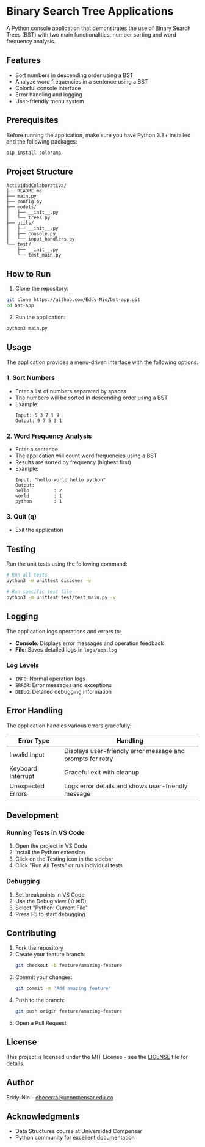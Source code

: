 # Binary Search Tree Applications

A Python console application that demonstrates the use of Binary Search Trees (BST) with two main functionalities: number sorting and word frequency analysis.

## Features

- Sort numbers in descending order using a BST
- Analyze word frequencies in a sentence using a BST
- Colorful console interface
- Error handling and logging
- User-friendly menu system

## Prerequisites

Before running the application, make sure you have Python 3.8+ installed and the following packages:

```bash
pip install colorama
```

## Project Structure

```
ActividadColaborativa/
├── README.md
├── main.py
├── config.py
├── models/
│   ├── __init__.py
│   └── trees.py
├── utils/
│   ├── __init__.py
│   ├── console.py
│   └── input_handlers.py
└── test/
    ├── __init__.py
    └── test_main.py
```

## How to Run

1. Clone the repository:
```bash
git clone https://github.com/Eddy-Nio/bst-app.git
cd bst-app
```

2. Run the application:
```bash
python3 main.py
```

## Usage

The application provides a menu-driven interface with the following options:

### 1. Sort Numbers
- Enter a list of numbers separated by spaces
- The numbers will be sorted in descending order using a BST
- Example:
  ```
  Input: 5 3 7 1 9
  Output: 9 7 5 3 1
  ```

### 2. Word Frequency Analysis
- Enter a sentence
- The application will count word frequencies using a BST
- Results are sorted by frequency (highest first)
- Example:
  ```
  Input: "hello world hello python"
  Output:
  hello         : 2
  world         : 1
  python        : 1
  ```

### 3. Quit (q)
- Exit the application

## Testing

Run the unit tests using the following command:

```bash
# Run all tests
python3 -m unittest discover -v

# Run specific test file
python3 -m unittest test/test_main.py -v
```

## Logging

The application logs operations and errors to:
- **Console**: Displays error messages and operation feedback
- **File**: Saves detailed logs in `logs/app.log`

### Log Levels
- `INFO`: Normal operation logs
- `ERROR`: Error messages and exceptions
- `DEBUG`: Detailed debugging information

## Error Handling

The application handles various errors gracefully:

| Error Type | Handling |
|------------|----------|
| Invalid Input | Displays user-friendly error message and prompts for retry |
| Keyboard Interrupt | Graceful exit with cleanup |
| Unexpected Errors | Logs error details and shows user-friendly message |

## Development

### Running Tests in VS Code
1. Open the project in VS Code
2. Install the Python extension
3. Click on the Testing icon in the sidebar
4. Click "Run All Tests" or run individual tests

### Debugging
1. Set breakpoints in VS Code
2. Use the Debug view (⇧⌘D)
3. Select "Python: Current File"
4. Press F5 to start debugging

## Contributing

1. Fork the repository
2. Create your feature branch:
   ```bash
   git checkout -b feature/amazing-feature
   ```
3. Commit your changes:
   ```bash
   git commit -m 'Add amazing feature'
   ```
4. Push to the branch:
   ```bash
   git push origin feature/amazing-feature
   ```
5. Open a Pull Request

## License

This project is licensed under the MIT License - see the [LICENSE](LICENSE.md) file for details.

## Author

Eddy-Nio - [ebecerra@ucompensar.edu.co](mailto:ebecerra@ucompensar.edu.co)

## Acknowledgments

- Data Structures course at Universidad Compensar
- Python community for excellent documentation
